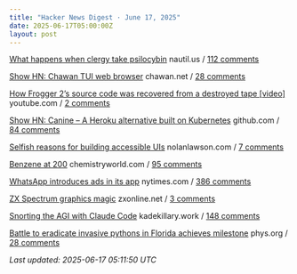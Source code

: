 ```yaml
---
title: "Hacker News Digest · June 17, 2025"
date: 2025-06-17T05:00:00Z
layout: post
---
```


[What happens when clergy take psilocybin](https://nautil.us/clergy-blown-away-by-psilocybin-1217112/)  nautil.us / [112 comments](https://news.ycombinator.com/item?id=44293610)

[Show HN: Chawan TUI web browser](https://chawan.net/news/chawan-0-2-0.html)  chawan.net / [28 comments](https://news.ycombinator.com/item?id=44293260)

[How Frogger 2’s source code was recovered from a destroyed tape [video]](https://www.youtube.com/watch?v=lvEO4IaEJlw)  youtube.com / [2 comments](https://news.ycombinator.com/item?id=44284877)

[Show HN: Canine – A Heroku alternative built on Kubernetes](https://github.com/czhu12/canine)  github.com / [84 comments](https://news.ycombinator.com/item?id=44292103)

[Selfish reasons for building accessible UIs](https://nolanlawson.com/2025/06/16/selfish-reasons-for-building-accessible-uis/)  nolanlawson.com / [7 comments](https://news.ycombinator.com/item?id=44294853)

[Benzene at 200](https://www.chemistryworld.com/opinion/benzene-at-200/4021504.article)  chemistryworld.com / [95 comments](https://news.ycombinator.com/item?id=44290413)

[WhatsApp introduces ads in its app](https://www.nytimes.com/2025/06/16/technology/whatsapp-ads.html)  nytimes.com / [386 comments](https://news.ycombinator.com/item?id=44289412)

[ZX Spectrum graphics magic](https://zxonline.net/zx-spectrum-graphics-magic-the-basics-every-spectrum-fan-should-know/)  zxonline.net / [3 comments](https://news.ycombinator.com/item?id=44281540)

[Snorting the AGI with Claude Code](https://kadekillary.work/blog/#2025-06-16-snorting-the-agi-with-claude-code)  kadekillary.work / [148 comments](https://news.ycombinator.com/item?id=44288377)

[Battle to eradicate invasive pythons in Florida achieves milestone](https://phys.org/news/2025-06-eradicate-invasive-pythons-florida-stunning.html)  phys.org / [28 comments](https://news.ycombinator.com/item?id=44293922)


_Last updated: 2025-06-17 05:11:50 UTC_
